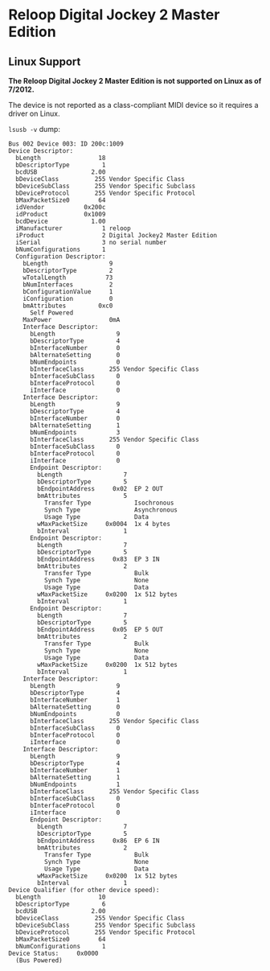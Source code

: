 # Reloop Digital Jockey 2 Master Edition

## Linux Support

**The Reloop Digital Jockey 2 Master Edition is not supported on Linux
as of 7/2012.**

The device is not reported as a class-compliant MIDI device so it
requires a driver on Linux.

`lsusb -v` dump:

    Bus 002 Device 003: ID 200c:1009  
    Device Descriptor:
      bLength                18
      bDescriptorType         1
      bcdUSB               2.00
      bDeviceClass          255 Vendor Specific Class
      bDeviceSubClass       255 Vendor Specific Subclass
      bDeviceProtocol       255 Vendor Specific Protocol
      bMaxPacketSize0        64
      idVendor           0x200c 
      idProduct          0x1009 
      bcdDevice            1.00
      iManufacturer           1 reloop
      iProduct                2 Digital Jockey2 Master Edition
      iSerial                 3 no serial number
      bNumConfigurations      1
      Configuration Descriptor:
        bLength                 9
        bDescriptorType         2
        wTotalLength           73
        bNumInterfaces          2
        bConfigurationValue     1
        iConfiguration          0 
        bmAttributes         0xc0
          Self Powered
        MaxPower                0mA
        Interface Descriptor:
          bLength                 9
          bDescriptorType         4
          bInterfaceNumber        0
          bAlternateSetting       0
          bNumEndpoints           0
          bInterfaceClass       255 Vendor Specific Class
          bInterfaceSubClass      0 
          bInterfaceProtocol      0 
          iInterface              0 
        Interface Descriptor:
          bLength                 9
          bDescriptorType         4
          bInterfaceNumber        0
          bAlternateSetting       1
          bNumEndpoints           3
          bInterfaceClass       255 Vendor Specific Class
          bInterfaceSubClass      0 
          bInterfaceProtocol      0 
          iInterface              0 
          Endpoint Descriptor:
            bLength                 7
            bDescriptorType         5
            bEndpointAddress     0x02  EP 2 OUT
            bmAttributes            5
              Transfer Type            Isochronous
              Synch Type               Asynchronous
              Usage Type               Data
            wMaxPacketSize     0x0004  1x 4 bytes
            bInterval               1
          Endpoint Descriptor:
            bLength                 7
            bDescriptorType         5
            bEndpointAddress     0x83  EP 3 IN
            bmAttributes            2
              Transfer Type            Bulk
              Synch Type               None
              Usage Type               Data
            wMaxPacketSize     0x0200  1x 512 bytes
            bInterval               1
          Endpoint Descriptor:
            bLength                 7
            bDescriptorType         5
            bEndpointAddress     0x05  EP 5 OUT
            bmAttributes            2
              Transfer Type            Bulk
              Synch Type               None
              Usage Type               Data
            wMaxPacketSize     0x0200  1x 512 bytes
            bInterval               1
        Interface Descriptor:
          bLength                 9
          bDescriptorType         4
          bInterfaceNumber        1
          bAlternateSetting       0
          bNumEndpoints           0
          bInterfaceClass       255 Vendor Specific Class
          bInterfaceSubClass      0 
          bInterfaceProtocol      0 
          iInterface              0 
        Interface Descriptor:
          bLength                 9
          bDescriptorType         4
          bInterfaceNumber        1
          bAlternateSetting       1
          bNumEndpoints           1
          bInterfaceClass       255 Vendor Specific Class
          bInterfaceSubClass      0 
          bInterfaceProtocol      0 
          iInterface              0 
          Endpoint Descriptor:
            bLength                 7
            bDescriptorType         5
            bEndpointAddress     0x86  EP 6 IN
            bmAttributes            2
              Transfer Type            Bulk
              Synch Type               None
              Usage Type               Data
            wMaxPacketSize     0x0200  1x 512 bytes
            bInterval               1
    Device Qualifier (for other device speed):
      bLength                10
      bDescriptorType         6
      bcdUSB               2.00
      bDeviceClass          255 Vendor Specific Class
      bDeviceSubClass       255 Vendor Specific Subclass
      bDeviceProtocol       255 Vendor Specific Protocol
      bMaxPacketSize0        64
      bNumConfigurations      1
    Device Status:     0x0000
      (Bus Powered)
